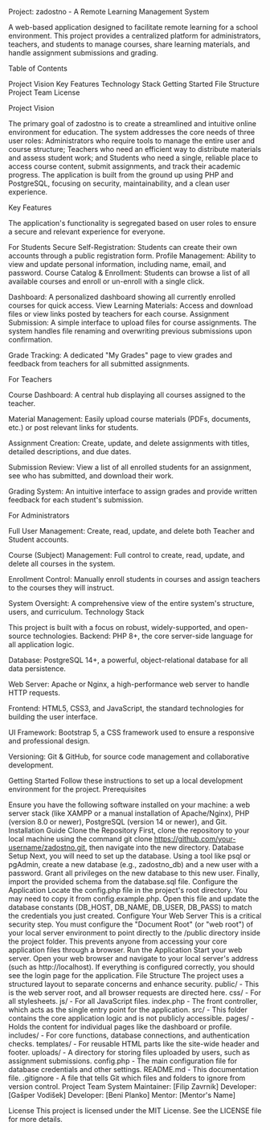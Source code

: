 Project: zadostno - A Remote Learning Management System

A web-based application designed to facilitate remote learning for a school environment. This project provides a centralized platform for administrators, teachers, and students to manage courses, share learning materials, and handle assignment submissions and grading.


Table of Contents

Project Vision
Key Features
Technology Stack
Getting Started
File Structure
Project Team
License


Project Vision

The primary goal of zadostno is to create a streamlined and intuitive online environment for education. The system addresses the core needs of three user roles: Administrators who require tools to manage the entire user and course structure; Teachers who need an efficient way to distribute materials and assess student work; and Students who need a single, reliable place to access course content, submit assignments, and track their academic progress. The application is built from the ground up using PHP and PostgreSQL, focusing on security, maintainability, and a clean user experience.


Key Features

The application's functionality is segregated based on user roles to ensure a secure and relevant experience for everyone.

For Students
Secure Self-Registration: Students can create their own accounts through a public registration form.
Profile Management: Ability to view and update personal information, including name, email, and password.
Course Catalog & Enrollment: Students can browse a list of all available courses and enroll or un-enroll with a single click.

Dashboard: A personalized dashboard showing all currently enrolled courses for quick access.
View Learning Materials: Access and download files or view links posted by teachers for each course.
Assignment Submission: A simple interface to upload files for course assignments. The system handles file renaming and overwriting previous submissions upon confirmation.

Grade Tracking: A dedicated "My Grades" page to view grades and feedback from teachers for all submitted assignments.


For Teachers

Course Dashboard: A central hub displaying all courses assigned to the teacher.

Material Management: Easily upload course materials (PDFs, documents, etc.) or post relevant links for students.

Assignment Creation: Create, update, and delete assignments with titles, detailed descriptions, and due dates.

Submission Review: View a list of all enrolled students for an assignment, see who has submitted, and download their work.

Grading System: An intuitive interface to assign grades and provide written feedback for each student's submission.


For Administrators

Full User Management: Create, read, update, and delete both Teacher and Student accounts.

Course (Subject) Management: Full control to create, read, update, and delete all courses in the system.

Enrollment Control: Manually enroll students in courses and assign teachers to the courses they will instruct.

System Oversight: A comprehensive view of the entire system's structure, users, and curriculum.
Technology Stack


This project is built with a focus on robust, widely-supported, and open-source technologies.
Backend: PHP 8+, the core server-side language for all application logic.

Database: PostgreSQL 14+, a powerful, object-relational database for all data persistence.

Web Server: Apache or Nginx, a high-performance web server to handle HTTP requests.

Frontend: HTML5, CSS3, and JavaScript, the standard technologies for building the user interface.

UI Framework: Bootstrap 5, a CSS framework used to ensure a responsive and professional design.

Versioning: Git & GitHub, for source code management and collaborative development.


Getting Started
Follow these instructions to set up a local development environment for the project.
Prerequisites

Ensure you have the following software installed on your machine: a web server stack (like XAMPP or a manual installation of Apache/Nginx), PHP (version 8.0 or newer), PostgreSQL (version 14 or newer), and Git.
Installation Guide
Clone the Repository
First, clone the repository to your local machine using the command git clone https://github.com/your-username/zadostno.git, then navigate into the new directory.
Database Setup
Next, you will need to set up the database. Using a tool like psql or pgAdmin, create a new database (e.g., zadostno_db) and a new user with a password. Grant all privileges on the new database to this new user. Finally, import the provided schema from the database.sql file.
Configure the Application
Locate the config.php file in the project's root directory. You may need to copy it from config.example.php. Open this file and update the database constants (DB_HOST, DB_NAME, DB_USER, DB_PASS) to match the credentials you just created.
Configure Your Web Server
This is a critical security step. You must configure the "Document Root" (or "web root") of your local server environment to point directly to the /public directory inside the project folder. This prevents anyone from accessing your core application files through a browser.
Run the Application
Start your web server. Open your web browser and navigate to your local server's address (such as http://localhost). If everything is configured correctly, you should see the login page for the application.
File Structure
The project uses a structured layout to separate concerns and enhance security.
public/ - This is the web server root, and all browser requests are directed here.
css/ - For all stylesheets.
js/ - For all JavaScript files.
index.php - The front controller, which acts as the single entry point for the application.
src/ - This folder contains the core application logic and is not publicly accessible.
pages/ - Holds the content for individual pages like the dashboard or profile.
includes/ - For core functions, database connections, and authentication checks.
templates/ - For reusable HTML parts like the site-wide header and footer.
uploads/ - A directory for storing files uploaded by users, such as assignment submissions.
config.php - The main configuration file for database credentials and other settings.
README.md - This documentation file.
.gitignore - A file that tells Git which files and folders to ignore from version control.
Project Team
System Maintainer: [Filip Zavrnik]
Developer: [Gašper Vodišek]
Developer: [Beni Planko]
Mentor: [Mentor's Name]


License
This project is licensed under the MIT License. See the LICENSE file for more details.